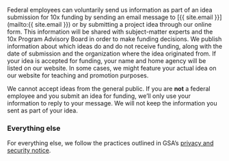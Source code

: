 
Federal employees can voluntarily send us information as part of an idea submission for 10x funding by sending an email message to [{{ site.email }}](mailto:{{ site.email }}) or by submitting a project idea through our online form. This information will be shared with subject-matter experts and the 10x Program Advisory Board in order to make funding decisions. We publish information about which ideas do and do not receive funding, along with the date of submission and the organization where the idea originated from. If your idea is accepted for funding, your name and home agency will be listed on our website. In some cases, we might feature your actual idea on our website for teaching and promotion purposes.

We cannot accept ideas from the general public. If you are **not** a federal employee and you submit an idea for funding, we’ll only use your information to reply to your message. We will not keep the information you sent as part of your idea.

### Everything else
For everything else, we follow the practices outlined in GSA’s [privacy and security notice](https://www.gsa.gov/website-information/privacy-and-security-notice).
